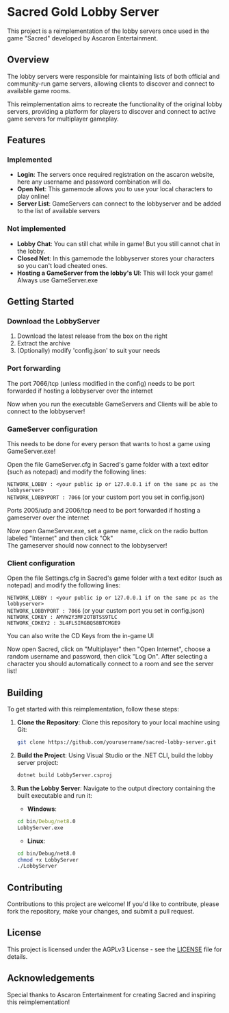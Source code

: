 # Sacred Gold Lobby Server

This project is a reimplementation of the lobby servers once used in the game "Sacred" developed by Ascaron Entertainment.

## Overview

The lobby servers were responsible for maintaining lists of both official and community-run game servers, allowing clients to discover and connect to available game rooms.

This reimplementation aims to recreate the functionality of the original lobby servers, providing a platform for players to discover and connect to active game servers for multiplayer gameplay.

## Features

### Implemented
- **Login**: The servers once required registration on the ascaron website, here any username and password combination will do.
- **Open Net**: This gamemode allows you to use your local characters to play online!
- **Server List**: GameServers can connect to the lobbyserver and be added to the list of available servers

### Not implemented
- **Lobby Chat**: You can still chat while in game! But you still cannot chat in the lobby.
- **Closed Net**: In this gamemode the lobbyserver stores your characters so you can't load cheated ones.
- **Hosting a GameServer from the lobby's UI**: This will lock your game! Always use GameServer.exe

## Getting Started

### Download the LobbyServer
1. Download the latest release from the box on the right
2. Extract the archive
3. (Optionally) modify 'config.json' to suit your needs

### Port forwarding
The port 7066/tcp (unless modified in the config) needs to be port forwarded if hosting a lobbyserver over the internet

Now when you run the executable GameServers and Clients will be able to connect to the lobbyserver!

### GameServer configuration
This needs to be done for every person that wants to host a game using GameServer.exe!

Open the file GameServer.cfg in Sacred's game folder with a text editor (such as notepad) and modify the following lines:  

`NETWORK_LOBBY : <your public ip or 127.0.0.1 if on the same pc as the lobbyserver>`<br>
`NETWORK_LOBBYPORT : 7066` (or your custom port you set in config.json)

Ports 2005/udp and 2006/tcp need to be port forwarded if hosting a gameserver over the internet

Now open GameServer.exe, set a game name, click on the radio button labeled "Internet" and then click "Ok"  
The gameserver should now connect to the lobbyserver!

### Client configuration

Open the file Settings.cfg in Sacred's game folder with a text editor (such as notepad) and modify the following lines:

`NETWORK_LOBBY : <your public ip or 127.0.0.1 if on the same pc as the lobbyserver>`<br>
`NETWORK_LOBBYPORT : 7066` (or your custom port you set in config.json)  
`NETWORK_CDKEY : AMVW2Y3MF2OTBTSS9TLC`<br>
`NETWORK_CDKEY2 : 3L4FLSIRGBQS8BTCMGE9`

You can also write the CD Keys from the in-game UI

Now open Sacred, click on "Multiplayer" then "Open Internet", choose a random username and password, then click "Log On".
After selecting a character you should automatically connect to a room and see the server list!

## Building

To get started with this reimplementation, follow these steps:

1. **Clone the Repository**: Clone this repository to your local machine using Git:

    ```bash
    git clone https://github.com/yourusername/sacred-lobby-server.git
    ```

2. **Build the Project**: Using Visual Studio or the .NET CLI, build the lobby server project:

    ```bash
    dotnet build LobbyServer.csproj
    ```

3. **Run the Lobby Server**: Navigate to the output directory containing the built executable and run it:

    - **Windows**:
    ```cmd
    cd bin/Debug/net8.0
    LobbyServer.exe
    ```

    - **Linux**:
    ```bash
    cd bin/Debug/net8.0
    chmod +x LobbyServer
    ./LobbyServer
    ```

## Contributing

Contributions to this project are welcome! If you'd like to contribute, please fork the repository, make your changes, and submit a pull request.

## License

This project is licensed under the AGPLv3 License - see the [LICENSE](LICENSE) file for details.

## Acknowledgements

Special thanks to Ascaron Entertainment for creating Sacred and inspiring this reimplementation!

